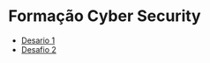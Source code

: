 # Formação Cyber Security

- [Desario 1](https://github.com/SidneyMoreira/bootCampsDIO/tree/main/FormacaoCyberSecurity/0-Desafios/1-Phishing)
- [Desafio 2](https://github.com/SidneyMoreira/bootCampsDIO/tree/main/FormacaoCyberSecurity/0-Desafios/2-ransomware)

